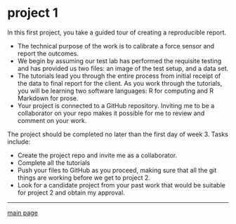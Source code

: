 
# project 1

In this first project, you take a guided tour of creating a reproducible report. 

- The technical purpose of the work is to calibrate a force sensor and report the  outcomes.  
- We begin by assuming our test lab has performed the requisite testing and has provided us two files: an image of the test setup, and a data set. 
- The tutorials lead you through the entire process from initial receipt of the data to final report for the client. As you work through the tutorials, you will be learning two software languages: R for computing and R Markdown for prose. 
- Your project is connected to a GitHub repository. Inviting me to be a collaborator on your repo makes it possible for me to review and comment on your work. 


The project should be completed no later than the first day of week 3. Tasks include:

- Create the project repo and invite me as a collaborator. 
- Complete all the tutorials 
- Push your files to GitHub as you proceed, making sure that all the git things are working before we get to project 2.  
- Look for a candidate project from your past work that would be suitable for project 2 and obtain my approval. 


---

[main page](../README.md)




